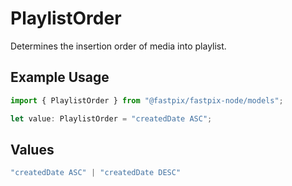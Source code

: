 # PlaylistOrder

Determines the insertion order of media into playlist.

## Example Usage

```typescript
import { PlaylistOrder } from "@fastpix/fastpix-node/models";

let value: PlaylistOrder = "createdDate ASC";
```

## Values

```typescript
"createdDate ASC" | "createdDate DESC"
```